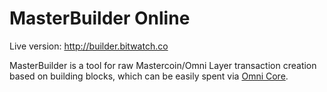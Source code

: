 # MasterBuilder Online

Live version: http://builder.bitwatch.co

MasterBuilder is a tool for raw Mastercoin/Omni Layer transaction creation based on building blocks, which can be easily spent via [Omni Core](https://github.com/OmniLayer/omnicore).
